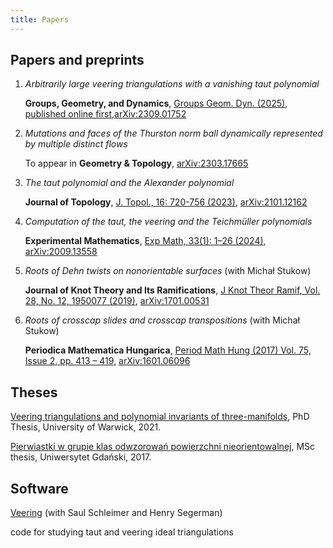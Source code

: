 ```yaml
---
title: Papers
---
```


## Papers and preprints


1. _Arbitrarily large veering triangulations with a vanishing taut polynomial_

    **Groups, Geometry, and Dynamics**, [Groups Geom. Dyn. (2025), published online first](https://ems.press/journals/ggd/articles/14298509),[arXiv:2309.01752](https://arxiv.org/abs/2309.01752)

2. _Mutations and faces of the Thurston norm ball dynamically represented by multiple distinct flows_

    To appear in **Geometry & Topology**, [arXiv:2303.17665](https://arxiv.org/abs/2303.17665)

3. _The taut polynomial and the Alexander polynomial_ 
 
    **Journal of Topology**, [ J. Topol., 16: 720-756 (2023)](https://doi.org/10.1112/topo.12302), [arXiv:2101.12162](https://arxiv.org/abs/2101.12162v3)

4. _Computation of the taut, the veering and the Teichmüller polynomials_

    **Experimental Mathematics**, [Exp Math, 33(1): 1–26 (2024)](https://www.tandfonline.com/doi/full/10.1080/10586458.2021.1985656), [arXiv:2009.13558](https://arxiv.org/abs/2009.13558v2)

5. _Roots of Dehn twists on nonorientable surfaces_ (with Michał Stukow)

    **Journal of Knot Theory and Its Ramifications**, [J Knot Theor Ramif,  Vol. 28, No. 12, 1950077 (2019)](https://www.worldscientific.com/doi/10.1142/S0218216519500779), [arXiv:1701.00531](https://arxiv.org/abs/1701.00531v2)

6. _Roots of crosscap slides and crosscap transpositions_ (with Michał Stukow)
 
    **Periodica Mathematica Hungarica**, [Period Math Hung (2017) Vol. 75, Issue 2, pp. 413 – 419](https://link.springer.com/article/10.1007/s10998-017-0210-3), [arXiv:1601.06096](https://arxiv.org/abs/1601.06096v2)
    
## Theses

[Veering triangulations and polynomial invariants of three-manifolds](http://wrap.warwick.ac.uk/162096/), PhD Thesis, University of Warwick, 2021.


[Pierwiastki w grupie klas odwzorowań powierzchni nieorientowalnej](files/Parlak_mgr.pdf), MSc thesis, Uniwersytet Gdański, 2017.


## Software

[Veering](https://github.com/henryseg/Veering) (with Saul Schleimer and Henry Segerman)

code for studying taut and veering ideal triangulations


